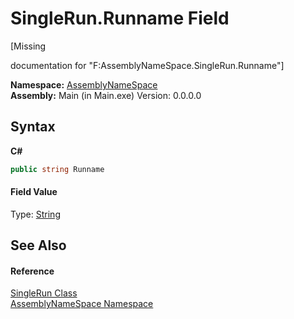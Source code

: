 # SingleRun.Runname Field
 

\[Missing <summary> documentation for "F:AssemblyNameSpace.SingleRun.Runname"\]

**Namespace:**&nbsp;<a href="6bcc80ef-5cfd-db5f-1eb2-7297d1c16397">AssemblyNameSpace</a><br />**Assembly:**&nbsp;Main (in Main.exe) Version: 0.0.0.0

## Syntax

**C#**<br />
``` C#
public string Runname
```


#### Field Value
Type: <a href="http://msdn2.microsoft.com/en-us/library/s1wwdcbf" target="_blank">String</a>

## See Also


#### Reference
<a href="3794b90e-ef77-abe1-7b81-69dc40cecbdf">SingleRun Class</a><br /><a href="6bcc80ef-5cfd-db5f-1eb2-7297d1c16397">AssemblyNameSpace Namespace</a><br />